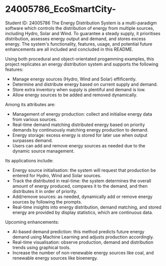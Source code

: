 # 24005786_EcoSmartCity-
Student ID: 24005786
The Energy Distribution System is a multi-paradigm software which controls the distribution of energy from multiple sources, including Hydro, Solar and Wind. To guarantee a steady supply, it prioritises distribution, assesses energy output and demand, and stores excess energy. The system's functionality, features, usage, and potential future enhancements are all included and concluded in this README.

Using both procedural and object-orientated progamming examples, this project replicates an energy distribution system and supports the following features:
- Manage energy sources (Hydro, Wind and Solar) effificently.
- Determine and distribute energy based on current supply and demand.
- Store extra inventory when supply is plentiful and demand is low.
- Allow energy sources to be added and removed dynamically.

Among its attributes are:
- Management of energy production: collect and initialise energy data from various sources.
- Real-time demand matching distributed energy based on priority demands by continuously matching energy production to demand.
- Energy storage: excess energy is stored for later use when output surpasses demand.
- Users can add and remove energy sources as needed due to the dynamic source management.

Its applications include:
- Energy source initialisation: the system will request that production be entered for Hydro, Wind and Solar sources.
- Track the distributed in real-time: the system determines the overall amount of energy produced, compares it to the demand, and then distributes it in order of priority.
- Add/remove sources: as needed, dynamically add or remove energy sources by following the prompts.
- Real-time insights into energy distribution, demand matching, and stored energy are provided by display statistics, which are continuous data.

Upcoming enhancements:
- AI-based demand prediction: this method predicts future energy demand using Machine Learning and adjusts production accordingly.
- Real-time visualisation: observe production, demand and distribution trends using graphical tools.
- Increase the number of non-renewable energy sources like coal, and renewable energy sources like bioenergy.
